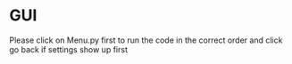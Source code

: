# GUI
Please click on Menu.py first to run the code in the correct order and click go back if settings show up first
